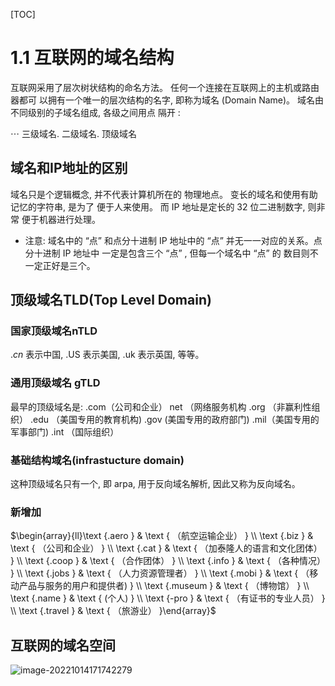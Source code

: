 [TOC]

# 1.1 互联网的域名结构

互联网采用了层次树状结构的命名方法。 任何一个连接在互联网上的主机或路由器都可 以拥有一个唯一的层次结构的名字, 即称为域名 (Domain Name)。
域名由不同级别的子域名组成, 各级之间用点 隔开 :

$\cdots$ 三级域名. 二级域名. 顶级域名

## 域名和IP地址的区别

域名只是个逻辑概念, 并不代表计算机所在的 物理地点。
变长的域名和使用有助记忆的字符串, 是为了 便于人来使用。
而 IP 地址是定长的 32 位二进制数字, 则非常 便于机器进行处理。
- 注意: 域名中的 “点” 和点分十进制 IP 地址中的
“点” 并无一一对应的关系。点分十进制 IP 地址中
一定是包含三个 “点” , 但每一个域名中 “点” 的 数目则不一定正好是三个。

## 顶级域名TLD(Top Level Domain)

### 国家顶级域名nTLD

.$c n$ 表示中国, .US 表示美国, .uk 表示英国, 等等。

### 通用顶级域名 gTLD 

最早的顶级域名是:
.com（公司和企业）
net （网络服务机构
.org （非赢利性组织）
.edu （美国专用的教育机构)
.gov (美国专用的政府部门)
.mil（美国专用的军事部门)
.int （国际组织）

### 基础结构域名(infrastucture domain)

这种顶级域名只有一个, 即 arpa,
用于反向域名解析, 因此又称为反向域名。

### 新增加

$\begin{array}{ll}\text {.aero } & \text { （航空运输企业） } \\ \text {.biz } & \text { （公司和企业） } \\ \text {.cat } & \text { （加泰隆人的语言和文化团体） } \\ \text {.coop } & \text { （合作团体） } \\ \text {.info } & \text { （各种情况） } \\ \text {.jobs } & \text { （人力资源管理者） } \\ \text {.mobi } & \text { （移动产品与服务的用户和提供者) } \\ \text {.museum } & \text { （博物馆） } \\ \text {.name } & \text { (个人) } \\ \text {-pro } & \text { （有证书的专业人员） } \\ \text {.travel } & \text { （旅游业） }\end{array}$

## 互联网的域名空间

![image-20221014171742279](https://mypic-1312707183.cos.ap-nanjing.myqcloud.com/image-20221014171742279.png)